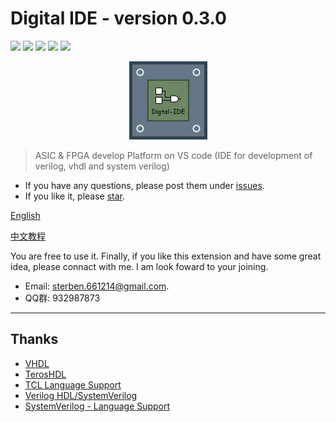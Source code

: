 # Digital IDE - version 0.3.0

![](https://img.shields.io/badge/version-0.3.0-blue)
![](https://img.shields.io/badge/engine-wasm-blue)
![](https://img.shields.io/badge/Verilog-support-green)
![](https://img.shields.io/badge/VHDL-building-black)
![](https://img.shields.io/badge/SystemVerilog-building-black)

<center>
<img src="./images/DIDE.png">
</center>

> ASIC & FPGA develop Platform on VS code (IDE for development of verilog, vhdl and system verilog)

- If you have any questions, please post them under [issues](https://github.com/Bestduan/Digital-IDE/issues).
- If you like it, please [star](https://github.com/Bestduan/Digital-IDE).


[English](https://bestduan.github.io/Digital-IDE-doc/#/)

[中文教程](https://digital-eda.github.io/DIDE-doc-Cn/#/)

You are free to use it. Finally, if you like this extension and have some great idea, please connact with me. I am look foward to your joining.

- Email: sterben.661214@gmail.com.
- QQ群: 932987873

--------------------------------------------------------------------------------------------

## Thanks

* [VHDL](https://github.com/puorc/awesome-vhdl)
* [TerosHDL](https://github.com/TerosTechnology/vscode-terosHDL)
* [TCL Language Support](https://github.com/go2sh/tcl-language-support)
* [Verilog HDL/SystemVerilog](https://github.com/mshr-h/vscode-verilog-hdl-support)
* [SystemVerilog - Language Support](https://github.com/eirikpre/VSCode-SystemVerilog)